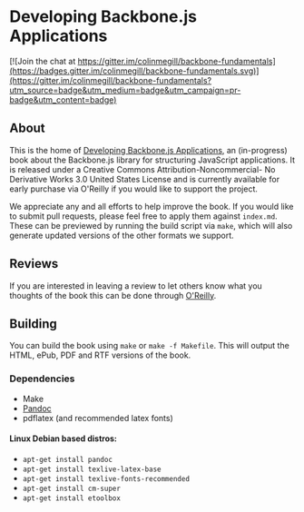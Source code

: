 # Developing Backbone.js Applications

[![Join the chat at https://gitter.im/colinmegill/backbone-fundamentals](https://badges.gitter.im/colinmegill/backbone-fundamentals.svg)](https://gitter.im/colinmegill/backbone-fundamentals?utm_source=badge&utm_medium=badge&utm_campaign=pr-badge&utm_content=badge)

## About

This is the home of [Developing Backbone.js Applications](http://shop.oreilly.com/product/0636920025344.do), an (in-progress) book about the 
Backbone.js library for structuring JavaScript applications. It is released under a 
Creative Commons Attribution-Noncommercial- No Derivative Works 3.0 United States License and is currently available for early purchase via O'Reilly if you would like to support the project.

We appreciate any and all efforts to help improve the book. If you would like to submit pull requests, please feel free to apply them against `index.md`. These can be previewed by running the build script via `make`, which will also generate updated versions of the other formats we support.

## Reviews

If you are interested in leaving a review to let others know what you thoughts of the book this can be done through [O'Reilly](http://shop.oreilly.com/product/0636920025344/ReviewSubmit.do?sortby=publicationDate?pageId=0636920025344.IP).

## Building

You can build the book using `make` or `make -f Makefile`. This will output the HTML, ePub, PDF and RTF versions of the book. 

### Dependencies

* Make
* [Pandoc](https://github.com/jgm/pandoc)
* pdflatex (and recommended latex fonts)

#### Linux Debian based distros:

* <code>apt-get install pandoc</code>
* <code>apt-get install texlive-latex-base</code>
* <code>apt-get install texlive-fonts-recommended</code>
* <code>apt-get install cm-super</code>
* <code>apt-get install etoolbox</code>

